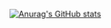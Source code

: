 [![Anurag's GitHub stats](https://github-readme-stats.vercel.app/apinahomdevanuraghazra)](https://github.com/anuraghazra/github-readme-stats)
